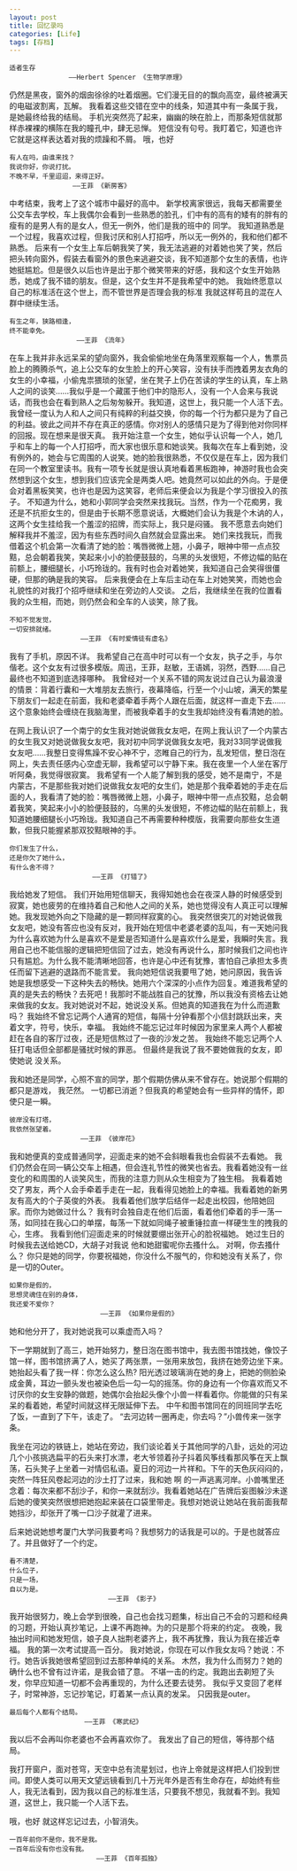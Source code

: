 ```yaml
---
layout: post
title: 回忆录吗
categories: [Life]
tags: [存档]
---
```

    
    适者生存    
                   ——Herbert Spencer 《生物学原理》
仍然是黑夜，窗外的烟囱徐徐的吐着烟圈。它们漫无目的的飘向高空，最终被满天的电磁波割离，瓦解。
我看着这些交错在空中的线条，知道其中有一条属于我，是她最终给我的结局。
手机光突然亮了起来，幽幽的映在脸上，而那条短信就那样赤裸裸的横陈在我的瞳孔中，肆无忌惮。
短信没有句号。我盯着它，知道也许它就是这样表达着对我的烦躁和不屑。
哦，也好

    
    有人在吗，由谁来找？
    我说你好，你说打扰。
    不晚不早，千里迢迢，来得正好。
                    ——王菲 《新房客》
中考结束，我考上了这个城市中最好的高中。
新学校离家很远，我每天都需要坐公交车去学校，车上我偶尔会看到一些熟悉的脸孔，们中有的高有的矮有的胖有的瘦有的是男人有的是女人，但无一例外，他们是我的班中的 同学。
我知道熟悉是一个过程，我喜欢过程，但我讨厌和别人打招呼，所以无一例外的，我和他们都不熟悉。
后来有一个女生上车后朝我笑了笑，我无法逃避的对着她也笑了笑，然后把头转向窗外，假装去看窗外的景色来逃避交谈，我不知道那个女生的表情，也许她挺尴尬。但是很久以后也许是出于那个微笑带来的好感，我和这个女生开始熟悉，她成了我不错的朋友。但是，这个女生并不是我希望中的她。
我始终愿意以自己的标准活在这个世上，而不管世界是否理会我的标准
我就这样苟且的混在人群中继续生活。

    有生之年，狭路相逢，
    终不能幸免。
                     ——王菲 《流年》
在车上我并非永远呆呆的望向窗外，我会偷偷地坐在角落里观察每一个人，售票员脸上的腾腾杀气，追上公交车的女生脸上的开心笑容，没有扶手而拽着男友衣角的女生的小幸福，小偷鬼祟猥琐的张望，坐在凳子上仍在苦读的学生的认真，车上熟人之间的谈笑……我似乎是一个藏匿于他们中的隐形人，没有一个人会来与我说话，而我也会在看到熟人之后匆匆躲开。我知道，这世上，我只能一个人活下去。
我曾经一度认为人和人之间只有纯粹的利益交换，你的每一个行为都只是为了自己的利益。彼此之间并不存在真正的感情。你对别人的感情只是为了得到他对你同样的回报。现在想来是很天真。
我开始注意一个女生，她似乎认识每一个人，她几乎和车上的每一个人打招呼，而大家也很乐意和她谈笑。我每次在车上看到她，没有例外的，她会与它周围的人说笑。她的脸我很熟悉，不仅仅是在车上，因为我们在同一个教室里读书。我有一项专长就是很认真地看着黑板跑神，神游时我也会突然想到这个女生，想到我们应该完全是两类人吧。她竟然可以如此的外向。于是便会对着黑板笑笑，也许也是因为这笑容，老师后来便会以为我是个学习很投入的孩子。
不知道为什么，她和小郭同学会突然来找我玩。当然，作为一个花痴男，我还是不抗拒女生的，但是由于长期不愿意说话，大概她们会认为我是个木讷的人，这两个女生挂给我一个羞涩的招牌，而实际上，我只是闷骚。
我不愿意去向她们解释我并不羞涩，因为有些东西时间久自然就会显露出来。
她们来找我玩，而我借着这个机会第一次看清了她的脸：嘴唇微微上翘，小鼻子，眼神中带一点点狡黠，总会朝着我笑，笑起来小小的脸便鼓鼓的，乌黑的头发很短，不修边幅的贴在前额上，腰细腿长，小巧玲珑的。我有时也会对着她笑，我知道自己会笑得很僵硬，但那的确是我的笑容。
后来我便会在上车后主动在车上对她笑笑，而她也会礼貌性的对我打个招呼继续和坐在旁边的人交谈。
之后，我继续坐在我的位置看我的众生相，而她，则仍然会和全车的人谈笑，除了我。

    不知不觉发觉，
    一切安排就绪。
                      ——王菲 《有时爱情徒有虚名》
我有了手机，原因不详。
我希望自己在高中时可以有一个女友，执子之手，与尔偕老。这个女友有过很多模版。周迅，王菲，赵敏，王语嫣，羽然，西野……自己最终也不知道到底选择哪种。
我曾经对一个关系不错的网友说过自己认为最浪漫的情景：背着行囊和一大堆朋友去旅行，夜幕降临，行至一个小山坡，满天的繁星下朋友们一起走在前面，我和老婆牵着手两个人跟在后面，就这样一直走下去……
这个意象始终会缠绕在我脑海里，而被我牵着手的女生我却始终没有看清她的脸。

在网上我认识了一个南宁的女生我对她说做我女友吧，在网上我认识了一个内蒙古的女生我又对她说做我女友吧，我对初中同学说做我女友吧，我对33同学说做我女友吧……我整日变得焦躁不安心神不宁，恣睢自己的行为，乱发短信，整日泡在网上，失去责任感内心空虚无聊，我希望可以宁静下来。我在夜里一个人坐在客厅听阿桑，我觉得很寂寞。
我希望有一个人能了解到我的感受，她不是南宁，不是内蒙古，不是那些我对她们说做我女友吧的女生们，她是那个我牵着她的手走在后面的人，我看清了她的脸：嘴唇微微上翘，小鼻子，眼神中带一点点狡黠，总会朝着我笑，笑起来小小的脸便鼓鼓的，乌黑的头发很短，不修边幅的贴在前额上，我知道她腰细腿长小巧玲珑。我知道自己不再需要种种模版，我需要向那些女生道歉，但我只能握紧那双狡黠眼神的手。

    你们发生了什么，
    还是你欠了她什么，
    有什么舍不得？
                         ——王菲 《打错了》
我给她发了短信。
我们开始用短信聊天，我得知她也会在夜深人静的时候感受到寂寞，她也疲劳的在维持着自己和他人之间的关系，她也觉得没有人真正可以理解她。我发现她外向之下隐藏的是一颗同样寂寞的心。
我突然很突兀的对她说做我女友吧，她没有答应也没有反对，我开始在短信中老婆老婆的乱叫，有一天她问我为什么喜欢她为什么是喜欢不是爱是否知道什么是喜欢什么是爱，我瞬时失言。我用自己也不能信服的逻辑把短信回了过去，她没有再说什么，那时候我们之间也许只有尴尬。为什么我不能清晰地回答，也许是心中还有犹豫，害怕自己承担太多责任而留下逃避的退路而不能言爱。
我向她短信说我要甩了她，她问原因，我告诉她是我想感受一下这种失去的畅快。她用六个深深的小点作为回复。难道我希望的真的是失去的畅快？去死吧！我那时不能战胜自己的犹豫，所以我没有资格去让她来做我的女友。我对她说对不起，她说没关系。但她真的知道我在为什么而道歉吗？
我始终不曾忘记两个人通宵的短信，每隔十分钟看那个小信封跳跃出来，夹着文字，符号，快乐，幸福。
我始终不能忘记过年时候因为家里来人两个人都被赶在各自的客厅过夜，还是短信熬过了一夜的沙发之苦。
我始终不能忘记两个人狂打电话但全部都是骚扰时候的罪恶。
但最终是我说了我不要她做我的女友，即使她说 没关系。

我和她还是同学，心照不宣的同学，那个假期仿佛从来不曾存在。她说那个假期的都只是游戏，
我茫然。
一切都已消逝？但我真的希望她会有一些异样的情怀，即使只是一瞬。

    彼岸没有灯塔，
    我依然张望着。
                      ——王菲 《彼岸花》
我和她便真的变成普通同学，迎面走来的她不会斜眼看我也会假装不去看她。
我们仍然会在同一辆公交车上相遇，但会连礼节性的微笑也省去。我看着她没有一丝变化的和周围的人谈笑风生，而我的注意力则从众生相变为了独生相。
我看着她交了男友，两个人会手牵着手走在一起，我看得见她脸上的幸福。我看着她的新男友有高大的个子英俊的外表。
我看着他们放学后结伴一起走出校园，他陪她回家。而你为她做过什么？
我有时会独自走在他们后面，看着他们牵着的手一荡一荡，如同挂在我心口的单摆，每荡一下就如同绳子被重锤拉直一样硬生生的拽我的心，生疼。
我看到他们迎面走来的时候就要绷出张开心的脸祝福她。
她过生日的时候我去送给她CD，大胡子对我说 他和她甜蜜呢你去搔什么。
对啊，你去搔什么？
你只是她的同学，你要祝福她，你没什么不服气的，你和她没有关系了，你是一切的Outer。

    如果你是假的，
    思想灵魂住在别的身体，
    我还爱不爱你？
                           ——王菲 《如果你是假的》
她和他分开了，我对她说我可以乘虚而入吗？

下一学期就到了高三，她开始努力，整日泡在图书馆中，我去图书馆找她，像饺子馆一样，图书馆挤满了人，她买了两张票，一张用来放包，我挤在她旁边坐下来。她抬起头看了我一样：你怎么这么热?
阳光透过玻璃淌在她的身上，把她的侧脸染成金黄，耳边一颤头发也被染色后一勾一勾的摇荡。你的身边有一个你喜欢而又不讨厌你的女生安静的做题，她偶尔会抬起头像个小兽一样看着你。你能做的只有呆呆的看着她，希望时间就这样无限延伸下去。
中午和图书馆同在的同班同学去吃了饭，一直到了下午，该走了。
“去河边转一圈再走，你去吗？”小兽传来一张字条。

我坐在河边的铁链上，她站在旁边，我们谈论着关于其他同学的八卦，远处的河边几个小孩挑选扁平的石头来打水漂，老大爷领着孙子抖着风筝线看那风筝在天上飘荡，石头凳子上坐着一对情侣私语。夏日的河边一片祥和。下午的天色灰闷闷的，突然一阵狂风卷起河边的沙土打了过来，我和她 啊 的一声逃离河岸。小兽嘴里还念着：每次来都不刮沙子，和你一来就刮沙。我看着她站在广告牌后妄图躲沙未遂后她的傻笑突然很想把她抱起来装在口袋里带走。我想对她说让她站在我前面我帮她挡沙，却张开了嘴一口沙子就灌了进来。

后来她说她想考厦门大学问我要考吗？我想努力的话我是可以的。于是也就答应了。并且做好了一个约定。

    看不清楚，
    什么位子，
    只是一场，
    自以为是。
                             ——王菲 《影子》
我开始很努力，晚上会学到很晚，自己也会找习题集，标出自己不会的习题和经典的习题，开始认真抄笔记，上课不再跑神。为的只是那个将来的约定。
夜晚，我抽出时间和她发短信，娘子良人拙荆老婆齐上，我不再犹豫，我认为我在接近幸福。
我的第一次考试提高一百分。
我对她说，你现在可以作我女友吗？她说：不行。她告诉我她很希望回到过去那种单纯的关系。
木然，我为什么而努力？她的确什么也不曾有过许诺，是我会错了意。
不堪一击的约定。我跑出去剃短了头发，你早应知道一切都不会再重现的，为什么还要去徒劳。
我似乎又变回了老样子，时常神游，忘记抄笔记，盯着某一点认真的发呆。
只因我是outer。

    最后每个人都有个结局。
                       ——王菲 《寒武纪》
我以后不会再叫你老婆也不会再喜欢你了。
我发出了自己的短信，等待那个结局。

我打开窗户，面对苍穹，天空中总有流星划过，也许上帝就是这样把人们投到世间。即使人类可以用天文望远镜看到几十万光年外是否有生命存在，却始终有些人，我无法看到，因为我以自己的标准生活，只要我不想见，我就看不到。我知道，这世上，我只能一个人活下去。

哦，也好
就这样忘记过去，小智消失。

    一百年前你不是你，我不是我。
    一百年后没有你也没有我。
                          ——王菲 《百年孤独》